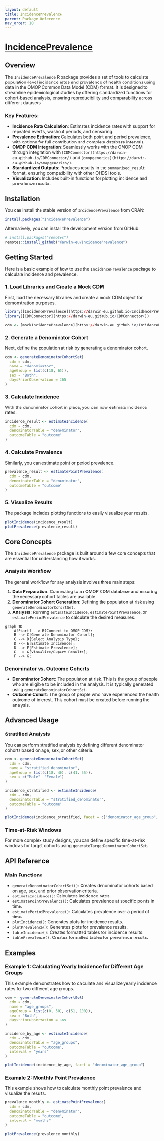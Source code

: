 ```yaml
---
layout: default
title: IncidencePrevalence
parent: Package Reference
nav_order: 10
---
```


# [IncidencePrevalence](https://darwin-eu.github.io/IncidencePrevalence/)

## Overview

The `IncidencePrevalence` R package provides a set of tools to calculate population-level incidence rates and prevalence of health conditions using data in the OMOP Common Data Model (CDM) format. It is designed to streamline epidemiological studies by offering standardized functions for cohort-based analysis, ensuring reproducibility and comparability across different datasets.

### Key Features:
- **Incidence Rate Calculation**: Estimates incidence rates with support for repeated events, washout periods, and censoring.
- **Prevalence Estimation**: Calculates both point and period prevalence, with options for full contribution and complete database intervals.
- **OMOP CDM Integration**: Seamlessly works with the OMOP CDM through integration with `[CDMConnector](https://darwin-eu.github.io/CDMConnector/)` and `[omopgenerics](https://darwin-eu.github.io/omopgenerics/)`.
- **Standardized Outputs**: Produces results in the `summarised_result` format, ensuring compatibility with other OHDSI tools.
- **Visualization**: Includes built-in functions for plotting incidence and prevalence results.

## Installation

You can install the stable version of `IncidencePrevalence` from CRAN:
```r
install.packages("IncidencePrevalence")
```

Alternatively, you can install the development version from GitHub:
```r
# install.packages("remotes")
remotes::install_github("darwin-eu/IncidencePrevalence")
```

## Getting Started

Here is a basic example of how to use the `IncidencePrevalence` package to calculate incidence and prevalence.

### 1. Load Libraries and Create a Mock CDM
First, load the necessary libraries and create a mock CDM object for demonstration purposes.
```r
library([IncidencePrevalence](https://darwin-eu.github.io/IncidencePrevalence/))
library([CDMConnector](https://darwin-eu.github.io/CDMConnector/))

cdm <- [mockIncidencePrevalence](https://darwin-eu.github.io/IncidencePrevalence/)()
```

### 2. Generate a Denominator Cohort
Next, define the population at risk by generating a denominator cohort.
```r
cdm <- generateDenominatorCohortSet(
  cdm = cdm,
  name = "denominator",
  ageGroup = list(c(18, 65)),
  sex = "Both",
  daysPriorObservation = 365
)
```

### 3. Calculate Incidence
With the denominator cohort in place, you can now estimate incidence rates.
```r
incidence_result <- estimateIncidence(
  cdm = cdm,
  denominatorTable = "denominator",
  outcomeTable = "outcome"
)
```

### 4. Calculate Prevalence
Similarly, you can estimate point or period prevalence.
```r
prevalence_result <- estimatePointPrevalence(
  cdm = cdm,
  denominatorTable = "denominator",
  outcomeTable = "outcome"
)
```

### 5. Visualize Results
The package includes plotting functions to easily visualize your results.
```r
plotIncidence(incidence_result)
plotPrevalence(prevalence_result)
```

## Core Concepts

The `IncidencePrevalence` package is built around a few core concepts that are essential for understanding how it works.

### Analysis Workflow
The general workflow for any analysis involves three main steps:
1. **Data Preparation**: Connecting to an OMOP CDM database and ensuring the necessary cohort tables are available.
2. **Denominator Cohort Generation**: Defining the population at risk using `generateDenominatorCohortSet`.
3. **Analysis**: Running `estimateIncidence`, `estimatePointPrevalence`, or `estimatePeriodPrevalence` to calculate the desired measures.

```mermaid
graph TD
    A[Start] --> B{Connect to OMOP CDM};
    B --> C[Generate Denominator Cohort];
    C --> D{Select Analysis Type};
    D --> E[Estimate Incidence];
    D --> F[Estimate Prevalence];
    E --> G[Visualize/Export Results];
    F --> G;
```

### Denominator vs. Outcome Cohorts
- **Denominator Cohort**: The population at risk. This is the group of people who are eligible to be included in the analysis. It is typically generated using `generateDenominatorCohortSet`.
- **Outcome Cohort**: The group of people who have experienced the health outcome of interest. This cohort must be created before running the analysis.

## Advanced Usage

### Stratified Analysis
You can perform stratified analysis by defining different denominator cohorts based on age, sex, or other criteria.
```r
cdm <- generateDenominatorCohortSet(
  cdm = cdm,
  name = "stratified_denominator",
  ageGroup = list(c(18, 40), c(41, 65)),
  sex = c("Male", "Female")
)

incidence_stratified <- estimateIncidence(
  cdm = cdm,
  denominatorTable = "stratified_denominator",
  outcomeTable = "outcome"
)

plotIncidence(incidence_stratified, facet = c("denominator_age_group", "denominator_sex"))
```

### Time-at-Risk Windows
For more complex study designs, you can define specific time-at-risk windows for target cohorts using `generateTargetDenominatorCohortSet`.

## API Reference

### Main Functions
- `generateDenominatorCohortSet()`: Creates denominator cohorts based on age, sex, and prior observation criteria.
- `estimateIncidence()`: Calculates incidence rates.
- `estimatePointPrevalence()`: Calculates prevalence at specific points in time.
- `estimatePeriodPrevalence()`: Calculates prevalence over a period of time.
- `plotIncidence()`: Generates plots for incidence results.
- `plotPrevalence()`: Generates plots for prevalence results.
- `tableIncidence()`: Creates formatted tables for incidence results.
- `tablePrevalence()`: Creates formatted tables for prevalence results.

## Examples

### Example 1: Calculating Yearly Incidence for Different Age Groups
This example demonstrates how to calculate and visualize yearly incidence rates for two different age groups.
```r
cdm <- generateDenominatorCohortSet(
  cdm = cdm,
  name = "age_groups",
  ageGroup = list(c(0, 50), c(51, 100)),
  sex = "Both",
  daysPriorObservation = 365
)

incidence_by_age <- estimateIncidence(
  cdm = cdm,
  denominatorTable = "age_groups",
  outcomeTable = "outcome",
  interval = "years"
)

plotIncidence(incidence_by_age, facet = "denominator_age_group")
```

### Example 2: Monthly Point Prevalence
This example shows how to calculate monthly point prevalence and visualize the results.
```r
prevalence_monthly <- estimatePointPrevalence(
  cdm = cdm,
  denominatorTable = "denominator",
  outcomeTable = "outcome",
  interval = "months"
)

plotPrevalence(prevalence_monthly)
```
